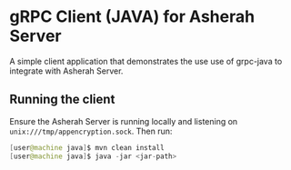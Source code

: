 # gRPC Client (JAVA) for Asherah Server
A simple client application that demonstrates the use use of grpc-java to integrate with Asherah Server.

## Running the client
Ensure the Asherah Server is running locally and listening on `unix:///tmp/appencryption.sock`. Then run:

```java
[user@machine java]$ mvn clean install
[user@machine java]$ java -jar <jar-path>
```

